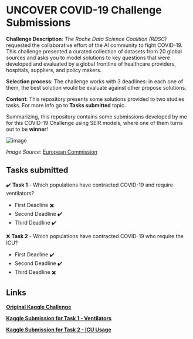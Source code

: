 # UNCOVER COVID-19 Challenge Submissions
**Challenge Description**: *The Roche Data Science Coalition (RDSC)* requested the collaborative effort of the AI community to fight COVID-19. This challenge presented a curated collection of datasets from 20 global sources and asks you to model solutions to key questions that were developed and evaluated by a global frontline of healthcare providers, hospitals, suppliers, and policy makers.

**Selection process**: The challenge works with 3 deadlines: in each one of them, the best solution would be evaluate against other propose solutions.

**Content**: This repository presents some solutions provided to two studies tasks. For more info go to **Tasks submitted** topic.

 Summarizing, this repository contains some submissions developed by me for this COVID-19 Challenge using SEIR models, where one of them turns out to be **winner**!

![image](https://user-images.githubusercontent.com/32513366/84303710-cf6b1180-ab2d-11ea-9727-be390dadde75.png)

*Image Source*: [European Commission](https://ec.europa.eu/programmes/creative-europe/content/corona-virus-how-it-affects-creative-europe-programme_en)

## Tasks submitted

:heavy_check_mark: **Task 1** - Which populations have contracted COVID-19 and require ventilators?
  - First Deadline :heavy_multiplication_x:
  - Second Deadline :heavy_check_mark:
  - Third Deadline :heavy_check_mark:

:x: **Task 2** - Which populations have contracted COVID-19 who require the ICU?
  - First Deadline :heavy_check_mark:
  - Second Deadline :heavy_check_mark:
  - Third Deadline :heavy_multiplication_x:

## Links
[**Original Kaggle Challenge**](https://www.kaggle.com/roche-data-science-coalition/uncover)

[**Kaggle Submission for Task 1 - Ventilators**](https://www.kaggle.com/kaikewreis/a-case-study-analysis-ventilators-distributions)

[**Kaggle Submission for Task 2 - ICU Usage**](https://www.kaggle.com/kaikewreis/a-seir-case-study-analysis-for-icu-usage)

